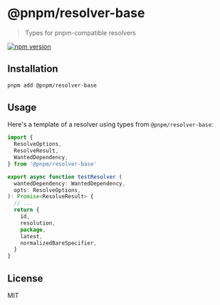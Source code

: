 # @pnpm/resolver-base

> Types for pnpm-compatible resolvers

<!--@shields('npm')-->
[![npm version](https://img.shields.io/npm/v/@pnpm/resolver-base.svg)](https://www.npmjs.com/package/@pnpm/resolver-base)
<!--/@-->

## Installation

```sh
pnpm add @pnpm/resolver-base
```

## Usage

Here's a template of a resolver using types from `@pnpm/resolver-base`:

```ts
import {
  ResolveOptions,
  ResolveResult,
  WantedDependency,
} from '@pnpm/resolver-base'

export async function testResolver (
  wantedDependency: WantedDependency,
  opts: ResolveOptions,
): Promise<ResolveResult> {
  // ...
  return {
    id,
    resolution,
    package,
    latest,
    normalizedBareSpecifier,
  }
}
```

## License

MIT
